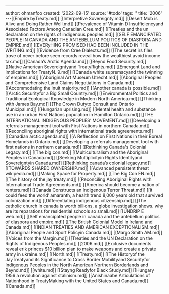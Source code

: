 ---
author: ohmanfoo
created: '2022-09-15'
source: '#todo'
tags: ''
title: '2006'
---[[Empire byTreaty.md]]
[[Interpretive Sovereignty.md]]
[[Desert Mob is Alive and Doing Rather Well.md]]
[[Prevalence of Vitamin D Insufficiencyand Associated Factors Among Canadian Cree.md]]
[[Treaties and the un declaration on the rights of indigenous peoples.md]]
[[SELF EMANCIPATED PEOPLE IN CANADA AND THE ANTEBELLUM POLITICS OF DIASPORA AND EMPIRE.md]]
[[EVERyHING PROMISED HAD BEEN INCLUDED IN THE WRITING.md]]
[[Evidence from Cree Dialects.md]]
[[The secret irs files trove of never before seen records reveal how the wealthiest avoid income tax.md]]
[[Canada’s Arctic Agenda.md]]
[[Beynd Food Security.md]]
[[Native American Sovereigntyand TreatyRights.md]]
[[Emergent Land and Implications for TreatyN. 9.md]]
[[Canada white supremacyand the twinning of empires.md]]
[[Aboriginal Art Museum Utrecht.md]]
[[Aboriginal Peoples and Comprehensive Land Claims Negotiations in Canada.md]]
[[Accommodating the Inuit majority.md]]
[[Another canada is possible.md]]
[[Arctic Securityfor a Big Small Country.md]]
[[Environmental Politics and Traditional Ecological Knowledge in Modern North America.md]]
[[Thinking with James Bay.md]]
[[The Crown Dutyto Consult and Ontario Municipal.md]]
[[Hungarian uprising.md]]
[[Mental health and substance use in an urban First Nations population in Hamilton Ontario.md]]
[[THE INTERNATIONAL INDIGENOUS PEOPLES’ MOVEMENT.md]]
[[Developing a referrals management tool with First Nations in northern Canada.md]]
[[Reconciling aboriginal rights with international trade agreements.md]]
[[Canadian arctic agenda.md]]
[[A Reflection on First Nations in their Boreal Homelands in Ontario.md]]
[[Developing a referrals management tool with first nations in northern canada.md]]
[[Rethinking Canada's Colonial Legacy.md]]
[[The big con.md]]
[[Multiculturalism and the Aboriginal Peoples in Canada.md]]
[[Seeking Multiplicityin Rights Identityand Sovereigntyin Canada.md]]
[[Rethinking canada’s colonial legacy.md]]
[[TOWARDS SHARED OWNERSHIP.md]]
[[Advanced persistent threat wikipedia.md]]
[[Making Space for Property.md]]
[[The Big Con EN.md]]
[[The history of the jay treaty.md]]
[[Reconciling Aboriginal Rights with International Trade Agreements.md]]
[[America should become a nation of renters.md]]
[[Canada Constructs an Indigenous Terror Threat.md]]
[[it could feed the world’ amaranth, a health trend 8,000 years old that survived colonization.md]]
[[Differentiating indigenous citizenship.md]]
[[The catholic church in canada is worth billions, a globe investigation shows. why are its reparations for residential schools so small.md]]
[[UNDRIP E web.md]]
[[Self emancipated people in canada and the antebellum politics of diaspora and empire.md]]
[[The British Colonial Model in Ireland and Canada.md]]
[[INDIAN TREATIES AND AMERICAN EXCEPTIONALISM.md]]
[[Aboriginal People and Sport Policyin Canada.md]]
[[Margo Smith AM.md]]
[[Voices from the Margin.md]]
[[Treaties and the UN Declaration on the Rights of Indigenous Peoples.md]]
[[2006.md]]
[[Exclusive documents reveal erik princes $10 billion plan to make weapons and create a private army in ukraine.md]]
[[North.md]]
[[Treaty.md]]
[[The Historyof the JayTreatyand its Significance to Cross Border Mobilityand Securityfor Indigenous Peoples in the North American Northern Borderlands and Beynd.md]]
[[white.md]]
[[Stayng Readyfor Black Study.md]]
[[Hungary 1956 a revolution against stalinism.md]]
[[Anishinaabe Articulations of Nationhood in TreatyMaking with the United States and Canada.md]]
[[Canada.md]]
